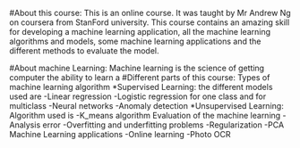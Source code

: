 #About this course:
This is an online course. It was taught by Mr Andrew Ng on coursera from StanFord university.
This course contains an amazing skill for developing a machine learning application, all the machine learning algorithms and models, some machine learning applications and the different methods 
to evaluate the model.

#About machine Learning:
Machine learning is the science of getting computer the ability to learn 
a
#Different parts of this course:
Types of machine learning algorithm
*Supervised Learning: the different models used are
	 -Linear regression
	-Logistic regression for one class and for multiclass
	-Neural networks
	-Anomaly detection
*Unsupervised Learning: Algorithm used is
	-K_means algorithm
Evaluation of the machine learning 
	-Analysis error
	-Overfitting and underfitting problems
	-Regularization
	-PCA
Machine Learning applications
	-Online learning 
	-Photo OCR

        
